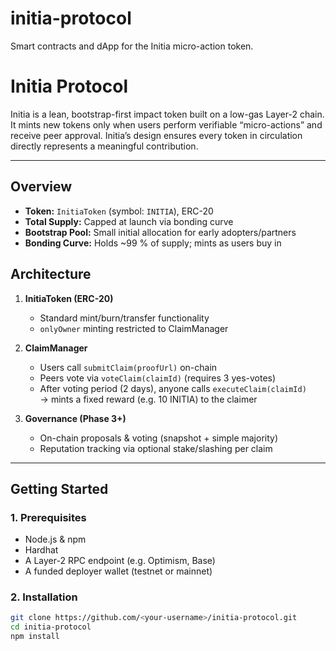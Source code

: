 # initia-protocol
Smart contracts and dApp for the Initia micro-action token.
# Initia Protocol

Initia is a lean, bootstrap-first impact token built on a low-gas Layer-2 chain. It mints new tokens only when users perform verifiable “micro-actions” and receive peer approval. Initia’s design ensures every token in circulation directly represents a meaningful contribution.

---

##  Overview

- **Token:** `InitiaToken` (symbol: `INITIA`), ERC-20  
- **Total Supply:** Capped at launch via bonding curve  
- **Bootstrap Pool:** Small initial allocation for early adopters/partners  
- **Bonding Curve:** Holds ~99 % of supply; mints as users buy in

##  Architecture

1. **InitiaToken (ERC-20)**  
   - Standard mint/burn/transfer functionality  
   - `onlyOwner` minting restricted to ClaimManager

2. **ClaimManager**  
   - Users call `submitClaim(proofUrl)` on-chain  
   - Peers vote via `voteClaim(claimId)` (requires 3 yes-votes)  
   - After voting period (2 days), anyone calls `executeClaim(claimId)`  
     → mints a fixed reward (e.g. 10 INITIA) to the claimer

3. **Governance (Phase 3+)**  
   - On-chain proposals & voting (snapshot + simple majority)  
   - Reputation tracking via optional stake/slashing per claim

---

##  Getting Started

### 1. Prerequisites

- Node.js & npm  
- Hardhat  
- A Layer-2 RPC endpoint (e.g. Optimism, Base)  
- A funded deployer wallet (testnet or mainnet)

### 2. Installation

```bash
git clone https://github.com/<your-username>/initia-protocol.git
cd initia-protocol
npm install
